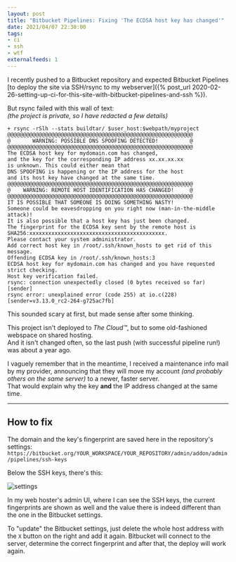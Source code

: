 ```yaml
---
layout: post
title: "Bitbucket Pipelines: Fixing 'The ECDSA host key has changed'"
date: 2021/04/07 22:30:00
tags:
- ci
- ssh
- wtf
externalfeeds: 1
---
```


I recently pushed to a Bitbucket repository and expected Bitbucket Pipelines [to deploy the site via SSH/rsync to my webserver]({% post_url 2020-02-26-setting-up-ci-for-this-site-with-bitbucket-pipelines-and-ssh %}).

But rsync failed with this wall of text:  
*(the project is private, so I have redacted a few details)*

    + rsync -rSlh --stats buildtar/ $user_host:$webpath/myproject
    @@@@@@@@@@@@@@@@@@@@@@@@@@@@@@@@@@@@@@@@@@@@@@@@@@@@@@@@@@@
    @       WARNING: POSSIBLE DNS SPOOFING DETECTED!          @
    @@@@@@@@@@@@@@@@@@@@@@@@@@@@@@@@@@@@@@@@@@@@@@@@@@@@@@@@@@@
    The ECDSA host key for mydomain.com has changed,
    and the key for the corresponding IP address xx.xx.xx.xx
    is unknown. This could either mean that
    DNS SPOOFING is happening or the IP address for the host
    and its host key have changed at the same time.
    @@@@@@@@@@@@@@@@@@@@@@@@@@@@@@@@@@@@@@@@@@@@@@@@@@@@@@@@@@@
    @    WARNING: REMOTE HOST IDENTIFICATION HAS CHANGED!     @
    @@@@@@@@@@@@@@@@@@@@@@@@@@@@@@@@@@@@@@@@@@@@@@@@@@@@@@@@@@@
    IT IS POSSIBLE THAT SOMEONE IS DOING SOMETHING NASTY!
    Someone could be eavesdropping on you right now (man-in-the-middle attack)!
    It is also possible that a host key has just been changed.
    The fingerprint for the ECDSA key sent by the remote host is
    SHA256:xxxxxxxxxxxxxxxxxxxxxxxxxxxxxxxxxxxxxxxxxxx.
    Please contact your system administrator.
    Add correct host key in /root/.ssh/known_hosts to get rid of this message.
    Offending ECDSA key in /root/.ssh/known_hosts:3
    ECDSA host key for mydomain.com has changed and you have requested strict checking.
    Host key verification failed.
    rsync: connection unexpectedly closed (0 bytes received so far) [sender]
    rsync error: unexplained error (code 255) at io.c(228) [sender=v3.13.0_rc2-264-g725ac7fb]



This sounded scary at first, but made sense after some thinking.

This project isn't deployed to *The Cloud™*, but to some old-fashioned webspace on shared hosting.  
And it isn't changed often, so the last push (with successful pipeline run!) was about a year ago.  

I vaguely remember that in the meantime, I received a maintenance info mail by my provider, announcing that they will move my account *(and probably others on the same server)* to a newer, faster server.  
That would explain why the key **and** the IP address changed at the same time.

---

## How to fix

The domain and the key's fingerprint are saved here in the repository's settings:  
`https://bitbucket.org/YOUR_WORKSPACE/YOUR_REPOSITORY/admin/addon/admin/pipelines/ssh-keys`

Below the SSH keys, there's this:

![settings](/img/bb-pipelines-ecdsa-settings.png)

In my web hoster's admin UI, where I can see the SSH keys, the current fingerprints are shown as well and the value there is indeed different than the one in the Bitbucket settings.

To "update" the Bitbucket settings, just delete the whole host address with the `X` button on the right and add it again. Bitbucket will connect to the server, determine the correct fingerprint and after that, the deploy will work again.
